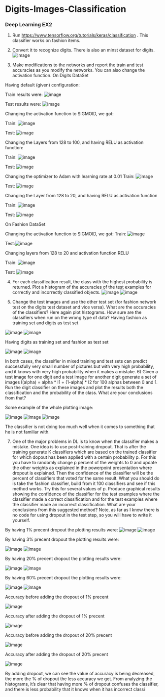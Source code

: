 # Digits-Images-Classification
### Deep Learning EX2


1)	Run https://www.tensorflow.org/tutorials/keras/classification . This classifier works on fashion items.
2)	Convert it to recognize digits. There is also an minst dataset for digits.
 ![image](https://user-images.githubusercontent.com/116814148/227368056-50339ebe-83b5-410a-8cb4-70d23389f176.png)

3)	Make modifications to the networks and report the train and test accuracies as you modify the networks.  You can also change the activation function.
On Digits DataSet

Having default (given) configuration:

Train results were: ![image](https://user-images.githubusercontent.com/116814148/227368205-aa56a4bf-bb44-4844-9e8c-165e28c51693.png)
		
Test results were: ![image](https://user-images.githubusercontent.com/116814148/227368242-ae3afa0a-3fec-4191-a793-f3a91e181818.png)

Changing the activation function to SIGMOID, we got: 

Train: ![image](https://user-images.githubusercontent.com/116814148/227368267-45b98a93-977e-4982-a33f-6a33fd9dad48.png)

Test: ![image](https://user-images.githubusercontent.com/116814148/227368301-cbe56089-f495-4234-9b89-73a6d7f234c2.png)

Changing the Layers from 128 to 100, and having RELU as activation function:

Train: ![image](https://user-images.githubusercontent.com/116814148/227368350-5a7f8321-4329-4966-a1c9-fe165813f7eb.png)


Test: 	![image](https://user-images.githubusercontent.com/116814148/227368379-5b3aa07e-aa65-4f20-bdd4-e251408c61a9.png)



Changing the optimizer to Adam with learning rate at 0.01
Train: ![image](https://user-images.githubusercontent.com/116814148/227368400-a1626d04-134d-477e-b56d-d1e2b65bb1a1.png)

Test: ![image](https://user-images.githubusercontent.com/116814148/227368415-5f7fa996-e9c3-43a7-9310-bfe74682df3b.png)

Changing the Layer from 128 to 20, and having RELU as activation function

Train:  ![image](https://user-images.githubusercontent.com/116814148/227368454-cbe1c6c9-b5cf-4edd-9759-e6f7986dd772.png)


Test: ![image](https://user-images.githubusercontent.com/116814148/227368465-4feee46a-e9b1-4936-b522-fb6f0ae1a842.png)


On Fashion DataSet

Changing the activation function to SIGMOID, we got: 
Train: ![image](https://user-images.githubusercontent.com/116814148/227368495-ece45cee-4bc7-46b6-a898-4835340c75e4.png)

Test:![image](https://user-images.githubusercontent.com/116814148/227368519-a6a5bd73-43b2-4e05-a873-919c6bdc6206.png)

Changing layers from 128 to 20 and activation function RELU

Train: ![image](https://user-images.githubusercontent.com/116814148/227368563-22768773-8bfa-4e00-8d7c-f16be1f83459.png)


Test: ![image](https://user-images.githubusercontent.com/116814148/227368588-43315280-4a68-4167-acb2-b97a7a6d17cd.png)


4)	For each classification result, the class with the highest probability is returned. Plot a histogram of the accuracies of the test examples for correctly and incorrectly classified objects. 
![image](https://user-images.githubusercontent.com/116814148/227368640-40a7211f-a940-4620-8942-737d1f5f90ec.png)
![image](https://user-images.githubusercontent.com/116814148/227368653-e50bfd1e-cbc6-4b82-b4ca-a7809bc1e5cc.png)

   

5)	Change the test images and use the other test set (for fashion network test on the digits test dataset and vice versa). What are the accuracies of the classifiers? Here again plot histograms. How sure are the classifiers when run on the wrong type of data? 
Having fashion as training set and digits as test set

 ![image](https://user-images.githubusercontent.com/116814148/227368695-503a63a4-24d1-41ff-b6b7-1a2f065b33c8.png)
![image](https://user-images.githubusercontent.com/116814148/227368711-db2513a3-0394-4df0-8b4e-b49949f72ece.png)

Having digits as training set and fashion as test set
 
![image](https://user-images.githubusercontent.com/116814148/227368746-c347d201-c39d-4de0-be84-d6a8c199abc4.png)
![image](https://user-images.githubusercontent.com/116814148/227368776-b5b2f431-9c6a-410d-bcce-c958f6ae8837.png)

In both cases, the classifier in mixed training and test sets can predict successfully very small number of pictures but with very high probability, and it knows with very high probability when it makes a mistake. 
6)	Given a test image for one digit and a test image for another digit generate a set of images
I(alpha) = alpha * I1 + (1-alpha) * I2 for 100 alphas between 0 and 1. Run the digit classifier on these images and plot the results both the classification and the probability of the class. What are your conclusions from that?

Some example of the whole plotting image:

![image](https://user-images.githubusercontent.com/116814148/227368865-b837d361-430c-487c-917a-dd19eb9edc2c.png)
![image](https://user-images.githubusercontent.com/116814148/227368883-1b21c43e-f115-4fcc-800d-d165143978ad.png)
![image](https://user-images.githubusercontent.com/116814148/227368899-225385fc-1548-4154-b9ad-f9834c907afb.png)










The classifier is not doing too much well when it comes to something that he is not familiar with.

7)	One of the major problems in DL is to know when the classifier makes a mistake. One idea is to use post-training dropout. That is after the training generate K classifiers which are based on the trained classifier for which dopout has been applied with a certain probability p. For this you have to randomly change p percent of the weights to 0 and update the other weights as explained in the powerpoint presentation where dropout is explained. Then the confidence of the classifier will be the percent of classifiers that voted for the same result.
What you should do is take the fashion classifier, build from it 100 classifiers and see if this method works. Try this for several values of p. Produce graphical results showing the confidence of the classifier for the test examples where the classifier made a correct classification and for the test examples where the classifier made an incorrect classification. What are your conclusions from this suggested method?  Note, as far as I know there is no code for using dropout in the test step, so you will have to write it yourself. 

By having 1% precent dropout the plotting results were:
![image](https://user-images.githubusercontent.com/116814148/227368922-d9eb9635-405f-43c2-849b-62a82032245d.png)
![image](https://user-images.githubusercontent.com/116814148/227368931-0a1c238c-4553-4841-aca4-e01abff0d09d.png)

By having 3% precent dropout the plotting results were:

![image](https://user-images.githubusercontent.com/116814148/227368953-49d54b9a-5233-4db0-93ac-253e961e107d.png)
![image](https://user-images.githubusercontent.com/116814148/227368969-6a69862b-e361-4ff4-8262-de004fc27ede.png)

By having 20% precent dropout the plotting results were:
 
![image](https://user-images.githubusercontent.com/116814148/227369034-8c3450fc-3944-46a5-aa1b-9ef6949e092e.png)
![image](https://user-images.githubusercontent.com/116814148/227369044-84897b82-bf17-469d-a6b7-eec2b47354de.png)

By having 60% precent dropout the plotting results were:

![image](https://user-images.githubusercontent.com/116814148/227369058-e6b11dea-8258-4024-b7f6-e4cf1e4e6d76.png)
![image](https://user-images.githubusercontent.com/116814148/227369080-c6401085-27b4-47f1-a044-0b30588ced2c.png)

Accuracy before adding the dropout of 1% precent

![image](https://user-images.githubusercontent.com/116814148/227369112-e530b62e-63be-4909-a2de-f081450283b1.png)

Accuracy after adding the dropout of 1% precent

![image](https://user-images.githubusercontent.com/116814148/227369153-23287a6b-1e79-4941-9184-571aac44d005.png)

Accuracy before adding the dropout of 20% precent

![image](https://user-images.githubusercontent.com/116814148/227369176-25fb5864-0f19-4630-bd5c-c1edbfc2a826.png)

Accuracy after adding the dropout of 20% precent

![image](https://user-images.githubusercontent.com/116814148/227369222-06db74b9-b802-40a9-b61a-e0e259cb6f91.png)

By adding dropout, we can see the value of accuracy is being decreased, the more the % of dropout the less accuracy we get. 
From analyzing the histograms, it’s clear that having more % of dropout confuses the classifier, and there is less probability that it knows when it has incorrect classi
